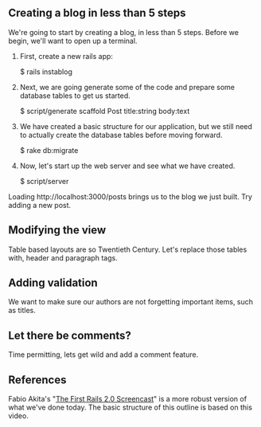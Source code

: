 
## Creating a blog in less than 5 steps

We're going to start by creating a blog, in less than 5 steps.  Before we begin, we'll want to open up a terminal.

1. First, create a new rails app:

	$ rails instablog

2. Next, we are going generate some of the code and prepare some database tables to get us started. 

	$ script/generate scaffold Post title:string body:text

3. We have created a basic structure for our application, but we still need to actually create the database tables before moving forward.

	$ rake db:migrate
	
4. Now, let's start up the web server and see what we have created.

	$ script/server

Loading http://localhost:3000/posts brings us to the blog we just built.  Try adding a new post.  

## Modifying the view

Table based layouts are so Twentieth Century.  Let's replace those tables with, header and paragraph tags.

## Adding validation

We want to make sure our authors are not forgetting important items, such as titles.  

## Let there be comments?

Time permitting, lets get wild and add a comment feature.

## References

Fabio Akita's "[The First Rails 2.0 Screencast](http://www.vimeo.com/425800 "The First Rails 2.0 Screencast on Vimeo")" is a more robust version of what we've done today.  The basic structure of this outline is based on this video.  




